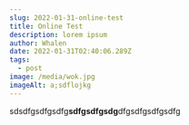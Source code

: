 ```yaml
---
slug: 2022-01-31-online-test
title: Online Test
description: lorem ipsum
author: Whalen
date: 2022-01-31T02:40:06.289Z
tags:
  - post
image: /media/wok.jpg
imageAlt: a;sdflojkg
---
```

sdsdfgsdfgsdfg**sdfgsdfgsdg**dfgsdfgsdfgsdfg